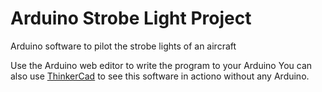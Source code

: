 # Arduino Strobe Light Project
Arduino software to pilot the strobe lights of an aircraft

Use the Arduino web editor to write the program to your Arduino
You can also use [ThinkerCad](https://www.tinkercad.com/things/1QpaplXtcgZ-strobo-lights-latest/editel?sharecode=qQPAxqz-ONBvJWn7J_PZm7cocWdgge_66UVqOO47ABI) to see this software in actiono without any Arduino.


